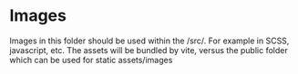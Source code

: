 # Images

Images in this folder should be used within the /src/. For example in SCSS, 
javascript, etc. The assets will be bundled by vite, 
versus the public folder which can be used for static assets/images